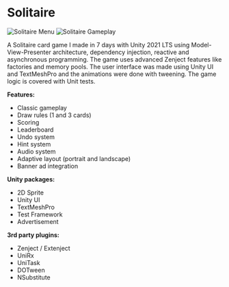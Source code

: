 # Solitaire

![Solitaire Menu](https://github.com/gubicsz/Solitaire/blob/master/Content/Solitaire1.gif)
![Solitaire Gameplay](https://github.com/gubicsz/Solitaire/blob/master/Content/Solitaire2.gif)

A Solitaire card game I made in 7 days with Unity 2021 LTS using Model-View-Presenter architecture, dependency injection, reactive and asynchronous programming. The game uses advanced Zenject features like factories and memory pools. The user interface was made using Unity UI and TextMeshPro and the animations were done with tweening. The game logic is covered with Unit tests.

**Features:**
* Classic gameplay
* Draw rules (1 and 3 cards)
* Scoring
* Leaderboard
* Undo system
* Hint system
* Audio system
* Adaptive layout (portrait and landscape)
* Banner ad integration

**Unity packages:**
* 2D Sprite
* Unity UI
* TextMeshPro
* Test Framework
* Advertisement

**3rd party plugins:**
* Zenject / Extenject
* UniRx
* UniTask
* DOTween
* NSubstitute
